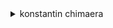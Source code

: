 <details>
<summary>konstantin chimaera</summary>

- [Unsplash](https://unsplash.com/@chimaerra)

    <details>
    <summary>Wallpapers</summary>

    <a href="https://unsplash.com/photos/L9DhSbhKJG4">
      <img src="./authors/konstantin chimaera/trains-(4K).jpg" title="my love belongs to trains." width=600/>
    </a>

    </details>
</details>
